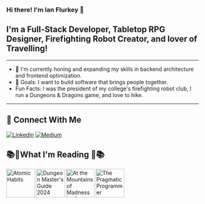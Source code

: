 ### Hi there! I'm Ian Flurkey 👋

## I'm a Full-Stack Developer, Tabletop RPG Designer, Firefighting Robot Creator, and lover of Travelling!

---

- 🧠 I'm currently honing and expanding my skills in backend architecture and frontend optimization.
- 🥅 Goals: I want to build software that brings people together.
- Fun Facts: I was the president of my college's firefighting robot club, I run a Dungeons & Dragons game, and love to hike.

---

## 🔗 Connect With Me

[![LinkedIn](https://img.shields.io/badge/linkedin-%230077B5.svg?&style=for-the-badge&logo=linkedin&logoColor=white)](https://www.linkedin.com/in/IanFlurkey)
[![Medium](https://img.shields.io/badge/medium-%2312100E.svg?&style=for-the-badge&logo=medium&logoColor=white)](https://medium.com/@ianflurkey)

## 📚📖What I'm Reading 📖📚

<a href="https://jamesclear.com/atomic-habits"><img src="https://images-na.ssl-images-amazon.com/images/I/91bYsX41DVL.jpg" alt="Atomic Habits" width="75" align="left" /></a>
<a href="https://marketplace.dndbeyond.com/category/3710000?pid=DB3710000"><img src="https://m.media-amazon.com/images/I/71eoWzOm4-L._SL1500_.jpg" alt="Dungeon Master's Guide 2024" width="75" align="left" /></a>
<a href="https://www.darkhorse.com/Books/3009-552/H-P-Lovecrafts-At-the-Mountains-of-Madness-HC-Deluxe-Edition"><img src="https://images.darkhorse.com/covers/600/30/3009552.jpg" alt="At the Mountains of Madness by Gou Tanabe" width="75" align="left" /></a>
<a href="https://www.amazon.com/Pragmatic-Programmer-Anniversary-Journey-Mastery/dp/B0833FBNHV/ref=sr_1_1?crid=1PF9GP1CSKGCL&dib=eyJ2IjoiMSJ9.84Xun4zePRzxcYJXHbNXBwMOTRWELjWKhP0DD7ztdgRla4a-08KV-6a5A5pNov63rT0efN8c1emilWxcqCc3o-5qZmUcT5smTBULMTZAyJS_nutVmfZqwv0wgHJ_L-qqb3xkgmj5AK4Dt4SFPaKnFhQU_wVlizvSpQ5Rg93d6kuVop4C_x5A3uM2Nn4Rya--MzxvjUwAPjdKPqxUUl1fptlKG7OotvUrdDGOT-XZiZE.z61O5ERU3AtNHM2179FlJefleaWWS26_-5laJmeHjDc&dib_tag=se&keywords=the+pragmatic+programmer&qid=1752099781&s=books&sprefix=the+pragmatic+programmer%2Cstripbooks%2C74&sr=1-1"><img src="https://m.media-amazon.com/images/I/91WFb-PpoNL._SL1500_.jpg" alt="The Pragmatic Programmer" width="75" align="left" /></a>
